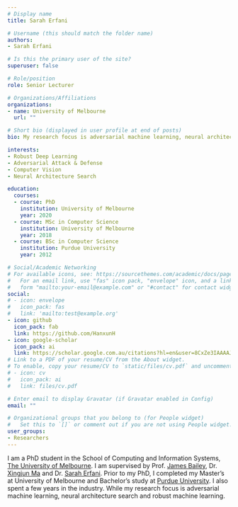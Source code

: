 ```yaml
---
# Display name
title: Sarah Erfani 

# Username (this should match the folder name)
authors:
- Sarah Erfani

# Is this the primary user of the site?
superuser: false

# Role/position
role: Senior Lecturer

# Organizations/Affiliations
organizations:
- name: University of Melbourne
  url: ""

# Short bio (displayed in user profile at end of posts)
bio: My research focus is adversarial machine learning, neural architecture search and robust machine learning.

interests:
- Robust Deep Learning
- Adversarial Attack & Defense
- Computer Vision
- Neural Architecture Search

education:
  courses:
  - course: PhD
    institution: University of Melbourne
    year: 2020
  - course: MSc in Computer Science
    institution: University of Melbourne
    year: 2018
  - course: BSc in Computer Science
    institution: Purdue University
    year: 2012

# Social/Academic Networking
# For available icons, see: https://sourcethemes.com/academic/docs/page-builder/#icons
#   For an email link, use "fas" icon pack, "envelope" icon, and a link in the
#   form "mailto:your-email@example.com" or "#contact" for contact widget.
social:
# - icon: envelope
#   icon_pack: fas
#   link: 'mailto:test@example.org'
- icon: github
  icon_pack: fab
  link: https://github.com/HanxunH
- icon: google-scholar
  icon_pack: ai
  link: https://scholar.google.com.au/citations?hl=en&user=8CxZe3IAAAAJ
# Link to a PDF of your resume/CV from the About widget.
# To enable, copy your resume/CV to `static/files/cv.pdf` and uncomment the lines below.
# - icon: cv
#   icon_pack: ai
#   link: files/cv.pdf

# Enter email to display Gravatar (if Gravatar enabled in Config)
email: ""

# Organizational groups that you belong to (for People widget)
#   Set this to `[]` or comment out if you are not using People widget.
user_groups:
- Researchers
---
```

I am a PhD student in the School of Computing and Information Systems, [The University of Melbourne](https://cis.unimelb.edu.au/). I am supervised by Prof. [James Bailey](https://people.eng.unimelb.edu.au/baileyj/), Dr. [Xingjun Ma](http://xingjunma.com/) and Dr. [Sarah Erfani](https://people.eng.unimelb.edu.au/smonazam/). Prior to my PhD, I completed my Master’s at University of Melbourne and Bachelor’s study at [Purdue University](https://www.cs.purdue.edu/). I also spent a few years in the industry. While my research focus is adversarial machine learning, neural architecture search and robust machine learning.

